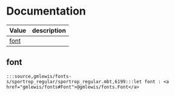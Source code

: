 # Documentation
|Value|description|
|---|---|
|[font](#font)||

## font

```moonbit
:::source,gmlewis/fonts-s/sportrop_regular/sportrop_regular.mbt,6199:::let font : <a href="gmlewis/fonts#Font">@gmlewis/fonts.Font</a>
```

